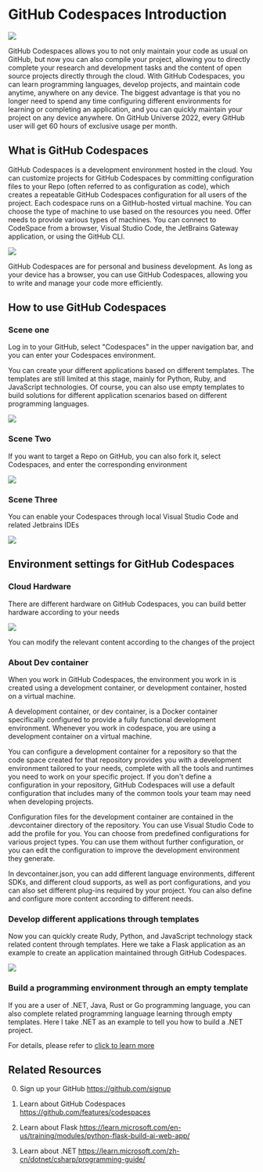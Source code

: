 # **GitHub Codespaces Introduction**

<img src="./imgs/00/logo.png" />

GitHub Codespaces allows you to not only maintain your code as usual on GitHub, but now you can also compile your project, allowing you to directly complete your research and development tasks and the content of open source projects directly through the cloud. With GitHub Codespaces, you can learn programming languages, develop projects, and maintain code anytime, anywhere on any device. The biggest advantage is that you no longer need to spend any time configuring different environments for learning or completing an application, and you can quickly maintain your project on any device anywhere. On GitHub Universe 2022, every GitHub user will get 60 hours of exclusive usage per month.

## **What is GitHub Codespaces**

GitHub Codespaces is a development environment hosted in the cloud. You can customize projects for GitHub Codespaces by committing configuration files to your Repo (often referred to as configuration as code), which creates a repeatable GitHub Codespaces configuration for all users of the project. Each codespace runs on a GitHub-hosted virtual machine. You can choose the type of machine to use based on the resources you need. Offer needs to provide various types of machines. You can connect to CodeSpace from a browser, Visual Studio Code, the JetBrains Gateway application, or using the GitHub CLI.

<img src="./EN/imgs/00/00.png" />

GitHub Codespaces are for personal and business development. As long as your device has a browser, you can use GitHub Codespaces, allowing you to write and manage your code more efficiently.

## **How to use GitHub Codespaces**

### **Scene one**

Log in to your GitHub, select "Codespaces" in the upper navigation bar, and you can enter your Codespaces environment.

You can create your different applications based on different templates. The templates are still limited at this stage, mainly for Python, Ruby, and JavaScript technologies. Of course, you can also use empty templates to build solutions for different application scenarios based on different programming languages.

<img src="./EN/imgs/00/01.png" />

### **Scene Two**

If you want to target a Repo on GitHub, you can also fork it, select Codespaces, and enter the corresponding environment

<img src="./EN/imgs/00/02.png" />

### **Scene Three**

You can enable your Codespaces through local Visual Studio Code and related Jetbrains IDEs

<img src="./EN/imgs/00/03.png" />


## **Environment settings for GitHub Codespaces**

### **Cloud Hardware**

There are different hardware on GitHub Codespaces, you can build better hardware according to your needs

<img src="./EN/imgs/00/04.png" />

You can modify the relevant content according to the changes of the project

### **About Dev container**

When you work in GitHub Codespaces, the environment you work in is created using a development container, or development container, hosted on a virtual machine.

A development container, or dev container, is a Docker container specifically configured to provide a fully functional development environment. Whenever you work in codespace, you are using a development container on a virtual machine.

You can configure a development container for a repository so that the code space created for that repository provides you with a development environment tailored to your needs, complete with all the tools and runtimes you need to work on your specific project. If you don't define a configuration in your repository, GitHub Codespaces will use a default configuration that includes many of the common tools your team may need when developing projects.

Configuration files for the development container are contained in the .devcontainer directory of the repository. You can use Visual Studio Code to add the profile for you. You can choose from predefined configurations for various project types. You can use them without further configuration, or you can edit the configuration to improve the development environment they generate.

In devcontainer.json, you can add different language environments, different SDKs, and different cloud supports, as well as port configurations, and you can also set different plug-ins required by your project. You can also define and configure more content according to different needs.

### **Develop different applications through templates**

Now you can quickly create Rudy, Python, and JavaScript technology stack related content through templates. Here we take a Flask application as an example to create an application maintained through GitHub Codespaces.

<img src="./EN/imgs/00/05.png" />


### **Build a programming environment through an empty template**

If you are a user of .NET, Java, Rust or Go programming language, you can also complete related programming language learning through empty templates. Here I take .NET as an example to tell you how to build a .NET project.

For details, please refer to <a href="./01.LearnCSharp.md">click to learn more</a>

## **Related Resources**

0. Sign up your GitHub https://github.com/signup

1. Learn about GitHub Codespaces https://github.com/features/codespaces

2. Learn about Flask https://learn.microsoft.com/en-us/training/modules/python-flask-build-ai-web-app/

3. Learn about .NET https://learn.microsoft.com/zh-cn/dotnet/csharp/programming-guide/

